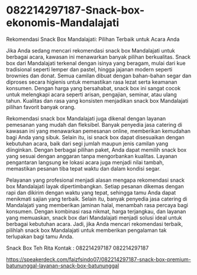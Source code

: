 # 082214297187-Snack-box-ekonomis-Mandalajati
Rekomendasi Snack Box Mandalajati: Pilihan Terbaik untuk Acara Anda

Jika Anda sedang mencari rekomendasi snack box Mandalajati untuk berbagai acara, kawasan ini menawarkan banyak pilihan berkualitas. Snack box dari Mandalajati terkenal dengan isinya yang beragam, mulai dari kue tradisional seperti lemper dan pastel, hingga jajanan modern seperti brownies dan donat. Semua camilan dibuat dengan bahan-bahan segar dan diproses secara higienis untuk memastikan rasa lezat serta keamanan konsumen. Dengan harga yang bersahabat, snack box ini sangat cocok untuk melengkapi acara seperti arisan, pengajian, seminar, atau ulang tahun. Kualitas dan rasa yang konsisten menjadikan snack box Mandalajati pilihan favorit banyak orang.

Rekomendasi snack box Mandalajati juga dikenal dengan layanan pemesanan yang mudah dan fleksibel. Banyak penyedia jasa catering di kawasan ini yang menawarkan pemesanan online, memberikan kemudahan bagi Anda yang sibuk. Selain itu, isi snack box dapat disesuaikan dengan kebutuhan acara, baik dari segi jumlah maupun jenis camilan yang diinginkan. Dengan berbagai pilihan paket, Anda dapat memilih snack box yang sesuai dengan anggaran tanpa mengorbankan kualitas. Layanan pengantaran langsung ke lokasi acara juga menjadi nilai tambah, memastikan pesanan tiba tepat waktu dan dalam kondisi segar.

Pelayanan yang profesional menjadi alasan mengapa rekomendasi snack box Mandalajati layak dipertimbangkan. Setiap pesanan dikemas dengan rapi dan dikirim dengan waktu yang tepat, sehingga tamu Anda dapat menikmati sajian yang terbaik. Selain itu, banyak penyedia jasa catering di Mandalajati yang memberikan jaminan halal, menambah rasa percaya bagi konsumen. Dengan kombinasi rasa nikmat, harga terjangkau, dan layanan yang memuaskan, snack box dari Mandalajati menjadi solusi ideal untuk berbagai kebutuhan acara. Jadi, jika Anda mencari rekomendasi terbaik, pilihlah snack box Mandalajati untuk memberikan pengalaman tak terlupakan bagi tamu Anda.

Snack Box Teh Rita Kontak : 082214297187 082214297187

https://speakerdeck.com/faizfsindo07/082214297187-snack-box-premium-batununggal-layanan-snack-box-batununggal
